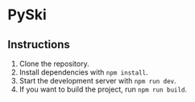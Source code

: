 # PySki

## Instructions
1. Clone the repository.
2. Install dependencies with `npm install`.
3. Start the development server with `npm run dev`.
4. If you want to build the project, run `npm run build`.